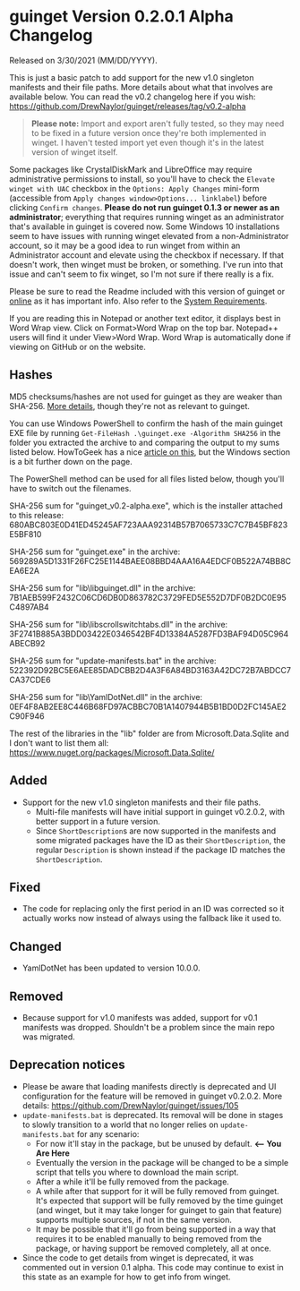 # guinget Version 0.2.0.1 Alpha Changelog
Released on 3/30/2021 (MM/DD/YYYY).

This is just a basic patch to add support for the new v1.0 singleton manifests and their file paths. More details about what that involves are available below. You can read the v0.2 changelog here if you wish: https://github.com/DrewNaylor/guinget/releases/tag/v0.2-alpha

> **Please note:** Import and export aren't fully tested, so they may need to be fixed in a future version once they're both implemented in winget. I haven't tested import yet even though it's in the latest version of winget itself.

Some packages like CrystalDiskMark and LibreOffice may require administrative permissions to install, so you'll have to check the `Elevate winget with UAC` checkbox in the `Options: Apply Changes` mini-form (accessible from `Apply changes window>Options... linklabel`) before clicking `Confirm changes`. **Please do not run guinget 0.1.3 or newer as an administrator**; everything that requires running winget as an administrator that's available in guinget is covered now. Some Windows 10 installations seem to have issues with running winget elevated from a non-Administrator account, so it may be a good idea to run winget from within an Administrator account and elevate using the checkbox if necessary. If that doesn't work, then winget must be broken, or something. I've run into that issue and can't seem to fix winget, so I'm not sure if there really is a fix.

Please be sure to read the Readme included with this version of guinget or [online](https://github.com/DrewNaylor/guinget/blob/master/docs/readmes/readme-v0.2-alpha.txt) as it has important info. Also refer to the [System Requirements](https://drew-naylor.com/guinget/system-requirements).

If you are reading this in Notepad or another text editor, it displays best in Word Wrap view. Click on Format>Word Wrap on the top bar. Notepad++ users will find it under View>Word Wrap. Word Wrap is automatically done if viewing on GitHub or on the website.

## Hashes

MD5 checksums/hashes are not used for guinget as they are weaker than SHA-256. [More details](https://github.com/DrewNaylor/UXL-Launcher/issues/124), though they're not as relevant to guinget.


You can use Windows PowerShell to confirm the hash of the main guinget EXE file by running
`Get-FileHash .\guinget.exe -Algorithm SHA256` in the folder you extracted the archive to and comparing the output to my sums listed below. HowToGeek has a nice [article on this](https://www.howtogeek.com/67241/htg-explains-what-are-md5-sha-1-hashes-and-how-do-i-check-them/), but the Windows section is a bit further down on the page.

The PowerShell method can be used for all files listed below, though you'll have to switch out the filenames.

SHA-256 sum for "guinget_v0.2-alpha.exe", which is the installer attached to this release:
680ABC803E0D41ED45245AF723AAA92314B57B7065733C7C7B45BF823E5BF810

SHA-256 sum for "guinget.exe" in the archive:
569289A5D1331F26FC25E1144BAEE08BBD4AAA16A4EDCF0B522A74BB8CEA6E2A

SHA-256 sum for "lib\libguinget.dll" in the archive:
7B1AEB599F2432C06CD6DB0D863782C3729FED5E552D7DF0B2DC0E95C4897AB4

SHA-256 sum for "lib\libscrollswitchtabs.dll" in the archive:
3F2741B885A3BDD03422E0346542BF4D13384A5287FD3BAF94D05C964ABECB92

SHA-256 sum for "update-manifests.bat" in the archive:
522392D92BC5E6AEE85DADCBB2D4A3F6A84BD3163A42DC72B7ABDCC7CA37CDE6

SHA-256 sum for "lib\YamlDotNet.dll" in the archive:
0EF4F8AB2EE8C446B68FD97ACBBC70B1A1407944B5B1BD0D2FC145AE2C90F946

The rest of the libraries in the "lib" folder are from Microsoft.Data.Sqlite and I don't want to list them all:
https://www.nuget.org/packages/Microsoft.Data.Sqlite/



## Added

- Support for the new v1.0 singleton manifests and their file paths.
  - Multi-file manifests will have initial support in guinget v0.2.0.2, with better support in a future version.
  - Since `ShortDescription`s are now supported in the manifests and some migrated packages have the ID as their `ShortDescription`, the regular `Description` is shown instead if the package ID matches the `ShortDescription`.
  
## Fixed

- The code for replacing only the first period in an ID was corrected so it actually works now instead of always using the fallback like it used to.

## Changed

- YamlDotNet has been updated to version 10.0.0.

## Removed

- Because support for v1.0 manifests was added, support for v0.1 manifests was dropped. Shouldn't be a problem since the main repo was migrated.

## Deprecation notices

- Please be aware that loading manifests directly is deprecated and UI configuration for the feature will be removed in guinget v0.2.0.2. More details: https://github.com/DrewNaylor/guinget/issues/105
- `update-manifests.bat` is deprecated. Its removal will be done in stages to slowly transition to a world that no longer relies on `update-manifests.bat` for any scenario:
  - For now it'll stay in the package, but be unused by default.  **<-- You Are Here**
  - Eventually the version in the package will be changed to be a simple script that tells you where to download the main script.
  - After a while it'll be fully removed from the package.
  - A while after that support for it will be fully removed from guinget. It's expected that support will be fully removed by the time guinget (and winget, but it may take longer for guinget to gain that feature) supports multiple sources, if not in the same version.
  - It may be possible that it'll go from being supported in a way that requires it to be enabled manually to being removed from the package, or having support be removed completely, all at once.
- Since the code to get details from winget is deprecated, it was commented out in version 0.1 alpha. This code may continue to exist in this state as an example for how to get info from winget.